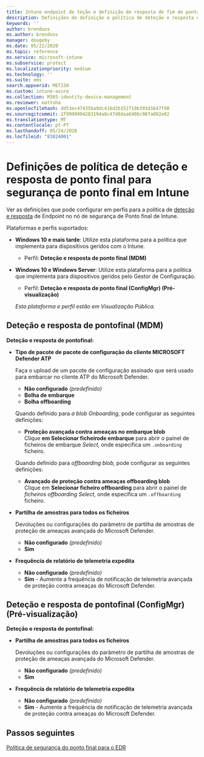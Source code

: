 ```yaml
---
title: Intune endpoint de teção e definição de resposta de fim de ponta / Microsoft Docs
description: Definições de definição e política de deteção e resposta de endpoint de segurança endpoint no Microsoft Intune
keywords: ''
author: brenduns
ms.author: brenduns
manager: dougeby
ms.date: 05/22/2020
ms.topic: reference
ms.service: microsoft-intune
ms.subservice: protect
ms.localizationpriority: medium
ms.technology: ''
ms.suite: ems
search.appverid: MET150
ms.custom: intune-azure
ms.collection: M365-identity-device-management
ms.reviewer: mattsha
ms.openlocfilehash: dd53ec47435ba9dc416d2b152719b393d1647f90
ms.sourcegitcommit: 2f9999994203194a8c47d8daa6406c987a002e02
ms.translationtype: MT
ms.contentlocale: pt-PT
ms.lasthandoff: 05/24/2020
ms.locfileid: "83824001"
---
```

# <a name="endpoint-detection-and-response-policy-settings-for-endpoint-security-in-intune"></a>Definições de política de deteção e resposta de ponto final para segurança de ponto final em Intune

Ver as definições que pode configurar em perfis para a política de [deteção e resposta](../protect/endpoint-security-edr-policy.md) de Endpoint no nó de segurança de Ponto final de Intune.

Plataformas e perfis suportados:

- **Windows 10 e mais tarde**: Utilize esta plataforma para a política que implementa para dispositivos geridos com o Intune.
  - Perfil: **Deteção e resposta de ponto final (MDM)**

- **Windows 10 e Windows Server**: Utilize esta plataforma para a política que implementa para dispositivos geridos pelo Gestor de Configuração.
  - Perfil: **Deteção e resposta de ponto final (ConfigMgr) (Pré-visualização)**
  
  *Esta plataforma e perfil estão em Visualização Pública.*

## <a name="endpoint-detection-and-response-mdm"></a>Deteção e resposta de pontofinal (MDM)

**Deteção e resposta de pontofinal:**

- **Tipo de pacote de pacote de configuração do cliente MICROSOFT Defender ATP**

  Faça o upload de um pacote de configuração assinado que será usado para embarcar no cliente ATP do Microsoft Defender.

  - **Não configurado** *(predefinido)*
  - **Bolha de embarque**  
  - **Bolha offboarding**  

  Quando definido para *a blob Onboarding,* pode configurar as seguintes definições:

  - **Proteção avançada contra ameaças no embarque blob**  
    Clique **em Selecionar ficheirode embarque** para abrir o painel de ficheiros de embarque *Select,* onde especifica um `.onboarding` ficheiro.

  Quando definido para *offboarding blob,* pode configurar as seguintes definições:
  
  - **Avançado de proteção contra ameaças offboarding blob**  
     Clique em **Selecionar ficheiro offboarding** para abrir o painel de *ficheiros offboarding Select,* onde especifica um `.offboarding` ficheiro.

- **Partilha de amostras para todos os ficheiros**  

  Devoluções ou configurações do parâmetro de partilha de amostras de proteção de ameaças avançada do Microsoft Defender.  
  - **Não configurado** *(predefinido)*
  - **Sim**

- **Frequência de relatório de telemetria expedita**

  - **Não configurado** *(predefinido)*
  - **Sim** - Aumente a frequência de notificação de telemetria avançada de proteção contra ameaças do Microsoft Defender.

## <a name="endpoint-detection-and-response-configmgr-preview"></a>Deteção e resposta de pontofinal (ConfigMgr) (Pré-visualização)

**Deteção e resposta de pontofinal:**

- **Partilha de amostras para todos os ficheiros**  

  Devoluções ou configurações do parâmetro de partilha de amostras de proteção de ameaças avançada do Microsoft Defender.  
  - **Não configurado** *(predefinido)*
  - **Sim**

- **Frequência de relatório de telemetria expedita**

  - **Não configurado** *(predefinido)*
  - **Sim** - Aumente a frequência de notificação de telemetria avançada de proteção contra ameaças do Microsoft Defender.

## <a name="next-steps"></a>Passos seguintes

[Política de segurança do ponto final para o EDR](../protect/endpoint-security-edr-policy.md)
